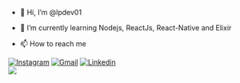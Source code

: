 - 👋 Hi, I’m @lpdev01
- 🌱 I’m currently learning Nodejs, ReactJs, React-Native and Elixir

- 📫 How to reach me 
<div>
  <a href="https://www.instagram.com/lpbborges93" target="_blank"><img src="https://img.shields.io/badge/-Instagram-E4405F?style=flat&logo=instagram&logoColor=white" alt="Instagram" /></a>
  <a href="mailto: luizpaulobborges@gmail.com"><img src="https://img.shields.io/badge/Gmail-red?style=flat&logo=Gmail&logoColor=white" alt="Gmail" /></a>
  <a href="https://www.linkedin.com/in/luizpaulobborges/" target="_blank"><img src="https://img.shields.io/badge/LinkedIn-blue?style=flat&logo=linkedin&labelColor=blue" alt="Linkedin" /></a>
</div>

<a href="https://github.com/lpbborges/">
  <img align="center" src="https://github-readme-stats.vercel.app/api/top-langs/?username=lpdev01&layout=compact&langs_count=6&theme=dark" />
</a>
